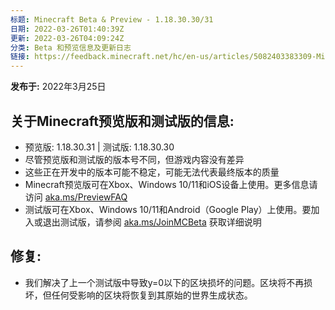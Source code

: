 ```yaml
---
标题: Minecraft Beta & Preview - 1.18.30.30/31
日期: 2022-03-26T01:40:39Z
更新: 2022-03-26T04:09:24Z
分类: Beta 和预览信息及更新日志
链接: https://feedback.minecraft.net/hc/en-us/articles/5082403383309-Minecraft-Beta-Preview-1-18-30-30-31
---
```


**发布于:** 2022年3月25日

## 关于Minecraft预览版和测试版的信息:

- 预览版: 1.18.30.31 \| 测试版: 1.18.30.30
- 尽管预览版和测试版的版本号不同，但游戏内容没有差异
- 这些正在开发中的版本可能不稳定，可能无法代表最终版本的质量
- Minecraft预览版可在Xbox、Windows 10/11和iOS设备上使用。更多信息请访问 [aka.ms/PreviewFAQ](http://aka.ms/PreviewFAQ)
- 测试版可在Xbox、Windows 10/11和Android（Google Play）上使用。要加入或退出测试版，请参阅 [aka.ms/JoinMCBeta](https://aka.ms/JoinMCBeta) 获取详细说明

## 修复:

- 我们解决了上一个测试版中导致y=0以下的区块损坏的问题。区块将不再损坏，但任何受影响的区块将恢复到其原始的世界生成状态。